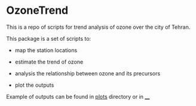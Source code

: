 # OzoneTrend
This is a repo of scripts for trend analysis of ozone over the city of Tehran.

This package is a set of scripts to:

 - map the station locations

 - estimate the trend of ozone

 - analysis the relationship between ozone and its precursors 

 - plot the outputs

Example of outputs can be found in [plots](plots) directory or in
[__](https:__)